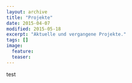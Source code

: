 ```yaml
---
layout: archive
title: "Projekte"
date: 2015-04-07
modified: 2015-05-18
excerpt: "Aktuelle und vergangene Projekte."
tags: []
image:
  feature:
  teaser:
---
```


test

